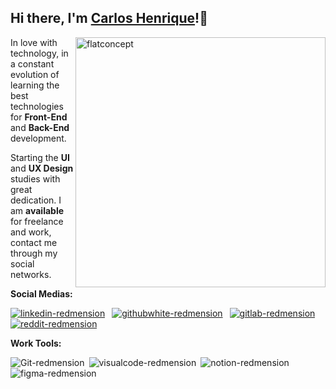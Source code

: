 ## Hi there, I'm [Carlos Henrique]()!:punch:

<img src="https://i.ibb.co/zPZrdcM/flatdesignconcept.png" min-width="400px" max-width="400px" width="400px" align="right" alt="flatconcept">
<p align="left">
In love with
technology, in a constant evolution of learning the best technologies for <strong>Front-End</strong>
 and <strong>Back-End</strong> development.
</p>
<p align="left">
Starting the <strong>UI</strong> and <strong>UX Design</strong> studies with great dedication. I am <strong>available</strong> for freelance and work, contact me through my social networks.
</p>
<strong>Social Medias:</strong>
<p></p>
<p align="left"><a href="https://www.linkedin.com/in/carlos-henrique-silva-dev/" target="_blank"><img src="https://i.ibb.co/2sC0pB6/linkedin-redmension.png" alt="linkedin-redmension" border="0" /></a>&ensp;
<a href="https://github.com/devCarlosHenSil"target="_blank"><img src="https://i.ibb.co/6NNC3pV/githubwhite-redmension.png" alt="githubwhite-redmension" border="0" /></a>&ensp;
<a href="#"target="_blank">   <img src="https://i.ibb.co/YdbgMTG/gitlab-redmension.png" alt="gitlab-redmension" border="0" /></a>&ensp;
<a href="https://www.reddit.com/user/LendaryStarkS"target="_blank"><img src="https://i.ibb.co/TWnGSvT/reddit-redmension.png" alt="reddit-redmension" border="0" /></a> 

**Work Tools:**
<p></p>
<p align="left"><img src="https://i.ibb.co/6ZQCtTp/Git-redmension.png" alt="Git-redmension" border="0" />&ensp;<img src="https://i.ibb.co/4VFjd1t/visualcode-redmension.png" alt="visualcode-redmension" border="0" />&ensp;<img src="https://i.ibb.co/jG5GySm/notion-redmension.png" alt="notion-redmension" border="0" />&ensp;<img src="https://i.ibb.co/z6nbRXL/figma-redmension.png" alt="figma-redmension" border="0" /></p>



<!--
**devCarlosHenSil/devCarlosHenSil** is a ✨ _special_ ✨ repository because its `README.md` (this file) appears on your GitHub profile.

Here are some ideas to get you started:

- 🔭 I’m currently working on ...
- 🌱 I’m currently learning ...
- 👯 I’m looking to collaborate on ...
- 🤔 I’m looking for help with ...
- 💬 Ask me about ...
- 📫 How to reach me: ...
- 😄 Pronouns: ...
- ⚡ Fun fact: ...
-->
